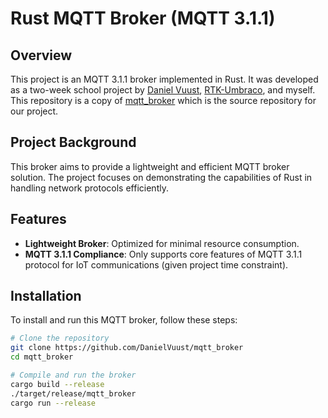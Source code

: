 # Rust MQTT Broker (MQTT 3.1.1)

## Overview
This project is an MQTT 3.1.1 broker implemented in Rust. It was developed as a two-week school project by [Daniel Vuust](https://github.com/DanielVuust), [RTK-Umbraco](https://github.com/RTK-Umbraco), and myself.
This repository is a copy of [mqtt_broker](https://github.com/DanielVuust/mqtt_broker) which is the source repository for our project.

## Project Background
This broker aims to provide a lightweight and efficient MQTT broker solution. The project focuses on demonstrating the capabilities of Rust in handling network protocols efficiently.

## Features
- **Lightweight Broker**: Optimized for minimal resource consumption.
- **MQTT 3.1.1 Compliance**: Only supports core features of MQTT 3.1.1 protocol for IoT communications (given project time constraint).

## Installation
To install and run this MQTT broker, follow these steps:

```bash
# Clone the repository
git clone https://github.com/DanielVuust/mqtt_broker
cd mqtt_broker

# Compile and run the broker
cargo build --release
./target/release/mqtt_broker
cargo run --release
